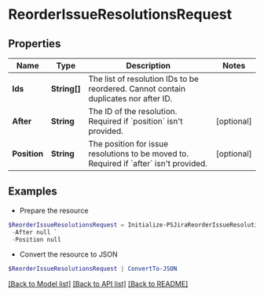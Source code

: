 # ReorderIssueResolutionsRequest
## Properties

Name | Type | Description | Notes
------------ | ------------- | ------------- | -------------
**Ids** | **String[]** | The list of resolution IDs to be reordered. Cannot contain duplicates nor after ID. | 
**After** | **String** | The ID of the resolution. Required if &#x60;position&#x60; isn&#39;t provided. | [optional] 
**Position** | **String** | The position for issue resolutions to be moved to. Required if &#x60;after&#x60; isn&#39;t provided. | [optional] 

## Examples

- Prepare the resource
```powershell
$ReorderIssueResolutionsRequest = Initialize-PSJiraReorderIssueResolutionsRequest  -Ids null `
 -After null `
 -Position null
```

- Convert the resource to JSON
```powershell
$ReorderIssueResolutionsRequest | ConvertTo-JSON
```

[[Back to Model list]](../README.md#documentation-for-models) [[Back to API list]](../README.md#documentation-for-api-endpoints) [[Back to README]](../README.md)

